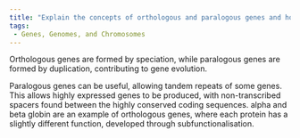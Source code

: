 ```yaml
---
title: "Explain the concepts of orthologous and paralogous genes and how they contribute to gene evolution."
tags:
 - Genes, Genomes, and Chromosomes
---
```

Orthologous genes are formed by speciation, while paralogous genes are formed by duplication, contributing to gene evolution. 

Paralogous genes can be useful, allowing tandem repeats of some genes. This allows highly expressed genes to be produced, with non-transcribed spacers found between the highly conserved coding sequences. 
alpha and beta globin are an example of orthologous genes, where each protein has a slightly different function, developed through subfunctionalisation. 
